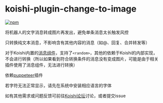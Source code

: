 # koishi-plugin-change-to-image

[![npm](https://img.shields.io/npm/v/koishi-plugin-change-to-image?style=flat-square)](https://www.npmjs.com/package/koishi-plugin-change-to-image)

将机器人的文字消息转成图片再发出，避免单条消息太长触发风控

只转换纯文本消息，不影响含有其他内容的消息（如@、回复、合并转发等）

对于Koishi内置的[消息组件](https://koishi.chat/guide/basic/element.html#%E6%B6%88%E6%81%AF%E7%BB%84%E4%BB%B6)，支持了`<random>`，其他的依赖于Koishi的内部实现，不会进行转换（所以如果看到符合转换条件的消息没有变成图片，可能是由于相关插件使用了消息组件，无法进行转换）

依赖[puppeteer](https://puppeteer.koishi.chat/)插件

若字符无法正常显示，请先在系统中安装相应语言的字体

如有其他需求或问题反馈可前往[Koishi论坛](https://forum.koishi.xyz/)讨论，或者提交issue
